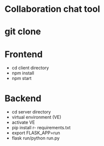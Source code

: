 # Collaboration chat tool

# git clone

# Frontend

- cd client directory
- npm install
- npm start 

# Backend

- cd server directory
- virtual environment (VE)
- activate VE
- pip install r- requirements.txt
- export FLASK_APP=run
- flask run/python run.py  



